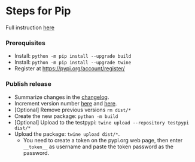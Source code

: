 # Steps for Pip

Full instruction [here](https://packaging.python.org/en/latest/tutorials/packaging-projects/)

### Prerequisites
- Install: `python -m pip install --upgrade build`
- Install: `python -m pip install --upgrade twine`
- Register at https://pypi.org/account/register/

### Publish release
- Summarize changes in the [changelog](ChangeLog.md).
- Increment version number [here](pycvvdp/vvdp_data/cvvdp_parameters.json) and [here](pyproject.toml).
- [Optional] Remove previous versions `rm dist/*`
- Create the new package: `python -m build`
- [Optional] Upload to the testpypi: `twine upload --repository testpypi dist/*`
- Upload the package: `twine upload dist/*`. 
  - You need to create a token on the pypi.org web page, then enter `__token__` as username and paste the token password as the password. 

